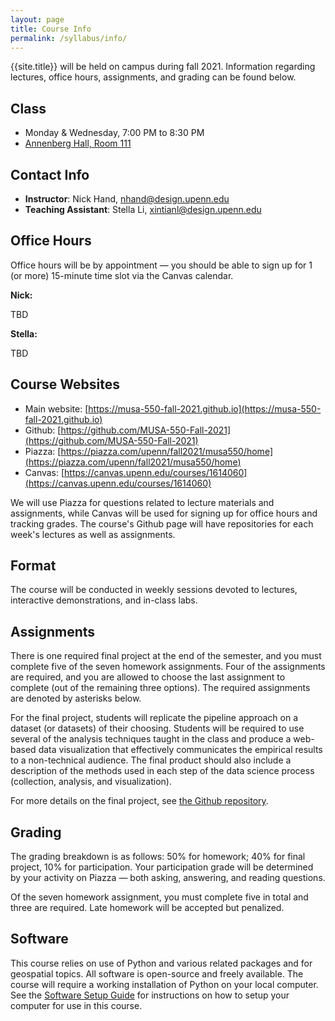 ```yaml
---
layout: page
title: Course Info
permalink: /syllabus/info/
---
```


{{site.title}} will be held on campus during fall 2021. Information regarding
lectures, office hours, assignments, and grading can be found below.

## Class

- Monday & Wednesday, 7:00 PM to 8:30 PM
- [Annenberg Hall, Room 111](https://www.isc-cts.upenn.edu/finder/classroominfo.asp?id=anns-111)

## Contact Info

- **Instructor**: Nick Hand, nhand@design.upenn.edu
- **Teaching Assistant**: Stella Li, xintianl@design.upenn.edu

## Office Hours

Office hours will be by appointment — you should be able to
sign up for 1 (or more) 15-minute time slot via the Canvas calendar.

**Nick:**

TBD

**Stella:**

TBD

## Course Websites

- Main website: [https://musa-550-fall-2021.github.io](https://musa-550-fall-2021.github.io)
- Github: [https://github.com/MUSA-550-Fall-2021](https://github.com/MUSA-550-Fall-2021)
- Piazza: [https://piazza.com/upenn/fall2021/musa550/home](https://piazza.com/upenn/fall2021/musa550/home)
- Canvas: [https://canvas.upenn.edu/courses/1614060](https://canvas.upenn.edu/courses/1614060)

We will use Piazza for questions related to lecture materials and assignments,
while Canvas will be used for signing up for office hours and tracking grades.
The course's Github page will have repositories for each week's
lectures as well as assignments.

## Format

The course will be conducted in weekly sessions devoted to lectures, interactive
demonstrations, and in-class labs.

## Assignments

There is one required final project at the end of the semester, and you must
complete five of the seven homework assignments. Four of the assignments are
required, and you are allowed to choose the last assignment to complete (out of
the remaining three options). The required assignments are denoted by asterisks
below.

For the final project, students will replicate the pipeline approach on a
dataset (or datasets) of their choosing. Students will be required to use
several of the analysis techniques taught in the class and produce a web-based
data visualization that effectively communicates the empirical results to a
non-technical audience. The final product should also include a description of
the methods used in each step of the data science process (collection, analysis,
and visualization).

For more details on the final project, see [the Github
repository](https://github.com/MUSA-550-Fall-2021/final-project).

## Grading

The grading breakdown is as follows: 50% for homework; 40% for final project,
10% for participation. Your participation grade will be determined
by your activity on Piazza — both asking, answering, and reading
questions.

Of the seven homework assignment, you must complete five in total and three are
required. Late homework will be accepted but penalized.

## Software

This course relies on use of Python and various related packages and for
geospatial topics. All software is open-source and freely available. The course
will require a working installation of Python on your local computer. See the
[Software Setup Guide](https://musa-550-fall-2021.github.io/resources/setup/) for
instructions on how to setup your computer for use in this course.
